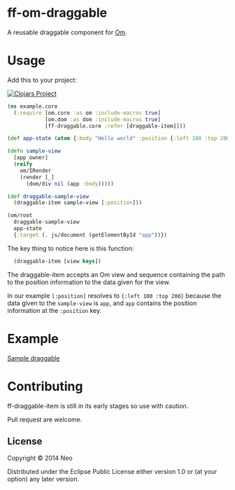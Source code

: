 # ff-om-draggable

A reusable draggable component for [Om](https://github.com/swannodette/om).

# Usage

Add this to your project:

[![Clojars Project](http://clojars.org/ff-om-draggable/latest-version.svg)](http://clojars.org/ff-om-draggable)

```clj
(ns example.core
  (:require [om.core :as om :include-macros true]
            [om.dom :as dom :include-macros true]
            [ff-draggable.core :refer [draggable-item]]))

(def app-state (atom {:body "Hello world" :position {:left 100 :top 200}}))

(defn sample-view
  [app owner]
  (reify
    om/IRender
    (render [_]
      (dom/div nil (app :body)))))

(def draggable-sample-view
  (draggable-item sample-view [:position]))

(om/root
  draggable-sample-view
  app-state
  {:target (. js/document (getElementById "app"))})
```

The key thing to notice here is this function:

```clj
  (draggable-item [view keys])
```

The draggable-item accepts an Om view and sequence containing the path to
the position information to the data given for the view.

In our example `[:position]` resolves to `{:left 100 :top 200}` because the
data given to the `sample-view` is `app`, and `app` contains the position
information at the `:position` key.

# Example

[Sample draggable](http://ff-om-draggable.s3.amazonaws.com/index.html)

# Contributing

ff-draggable-item is still in its early stages so use with caution.

Pull request are welcome.

## License

Copyright © 2014 Neo

Distributed under the Eclipse Public License either version 1.0 or (at
your option) any later version.
